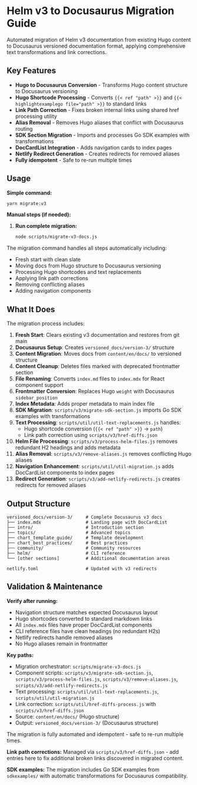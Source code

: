 # Helm v3 to Docusaurus Migration Guide

Automated migration of Helm v3 documentation from existing Hugo content to Docusaurus versioned documentation format, applying comprehensive text transformations and link corrections.

## Key Features

- **Hugo to Docusaurus Conversion** - Transforms Hugo content structure to Docusaurus versioning
- **Hugo Shortcode Processing** - Converts `{{< ref "path" >}}` and `{{< highlightexamplego file="path" >}}` to standard links
- **Link Path Correction** - Fixes broken internal links using shared href processing utility
- **Alias Removal** - Removes Hugo aliases that conflict with Docusaurus routing
- **SDK Section Migration** - Imports and processes Go SDK examples with transformations
- **DocCardList Integration** - Adds navigation cards to index pages
- **Netlify Redirect Generation** - Creates redirects for removed aliases
- **Fully idempotent** - Safe to re-run multiple times

## Usage

**Simple command:**
```bash
yarn migrate:v3
```

**Manual steps (if needed):**

1. **Run complete migration:**
   ```bash
   node scripts/migrate-v3-docs.js
   ```

The migration command handles all steps automatically including:
- Fresh start with clean slate
- Moving docs from Hugo structure to Docusaurus versioning
- Processing Hugo shortcodes and text replacements
- Applying link path corrections
- Removing conflicting aliases
- Adding navigation components

## What It Does

The migration process includes:

1. **Fresh Start**: Clears existing v3 documentation and restores from git main
2. **Docusaurus Setup**: Creates `versioned_docs/version-3/` structure
3. **Content Migration**: Moves docs from `content/en/docs/` to versioned structure
4. **Content Cleanup**: Deletes files marked with deprecated frontmatter section
5. **File Renaming**: Converts `index.md` files to `index.mdx` for React component support
6. **Frontmatter Conversion**: Replaces Hugo `weight` with Docusaurus `sidebar_position`
7. **Index Metadata**: Adds proper metadata to main index file
8. **SDK Migration**: `scripts/v3/migrate-sdk-section.js` imports Go SDK examples with transformations
9. **Text Processing**: `scripts/util/util-text-replacements.js` handles:
   - Hugo shortcode conversion (`{{< ref "path" >}}` → `path`)
   - Link path correction using `scripts/v3/href-diffs.json`
10. **Helm File Processing**: `scripts/v3/process-helm-files.js` removes redundant H2 headings and adds metadata
11. **Alias Removal**: `scripts/v3/remove-aliases.js` removes conflicting Hugo aliases
12. **Navigation Enhancement**: `scripts/util/util-migration.js` adds DocCardList components to index pages
13. **Redirect Generation**: `scripts/v3/add-netlify-redirects.js` creates redirects for removed aliases

## Output Structure

```
versioned_docs/version-3/     # Complete Docusaurus v3 docs
├── index.mdx                 # Landing page with DocCardList
├── intro/                    # Introduction section
├── topics/                   # Advanced topics
├── chart_template_guide/     # Template development
├── chart_best_practices/     # Best practices
├── community/                # Community resources
├── helm/                     # CLI reference
└── [other sections]          # Additional documentation areas

netlify.toml                  # Updated with v3 redirects
```

## Validation & Maintenance

**Verify after running:**
- Navigation structure matches expected Docusaurus layout
- Hugo shortcodes converted to standard markdown links
- All `index.mdx` files have proper DocCardList components
- CLI reference files have clean headings (no redundant H2s)
- Netlify redirects handle removed aliases
- No Hugo aliases remain in frontmatter

**Key paths:**
- Migration orchestrator: `scripts/migrate-v3-docs.js`
- Component scripts: `scripts/v3/migrate-sdk-section.js`, `scripts/v3/process-helm-files.js`, `scripts/v3/remove-aliases.js`, `scripts/v3/add-netlify-redirects.js`
- Text processing: `scripts/util/util-text-replacements.js`, `scripts/util/util-migration.js`
- Link correction: `scripts/util/href-diffs-process.js` with `scripts/v3/href-diffs.json`
- Source: `content/en/docs/` (Hugo structure)
- Output: `versioned_docs/version-3/` (Docusaurus structure)

The migration is fully automated and idempotent - safe to re-run multiple times.

**Link path corrections:** Managed via `scripts/v3/href-diffs.json` - add entries here to fix additional broken links discovered in migrated content.

**SDK examples:** The migration includes Go SDK examples from `sdkexamples/` with automatic transformations for Docusaurus compatibility.